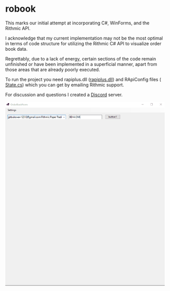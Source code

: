 ﻿# robook

This marks our initial attempt at incorporating C#, WinForms, and the Rithmic API.

I acknowledge that my current implementation may not be the most optimal 
in terms of code structure for utilizing the Rithmic C# API to visualize 
order book data. 

Regrettably, due to a lack of energy, certain sections of the code remain 
unfinished or have been implemented in a superficial manner, 
apart from those areas that are already poorly executed.

To run the project you need rapiplus.dll ([rapiplus.dll](Library%2Frapiplus.dll)) 
and RApiConfig files ( [State.cs](Robook%2FState%2FState.cs)) which you can get by emailing Rithmic support.

For discussion and questions I created a [Discord](discord.gg/GcvHmJUgAu) server.

![Animation.gif](Animation.gif)


